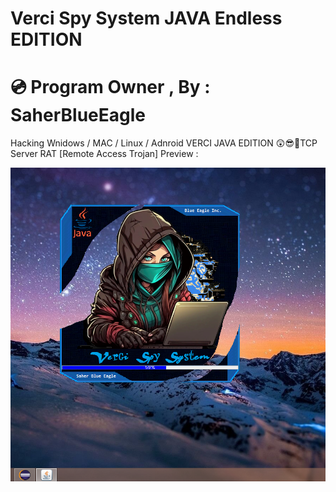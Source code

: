 # Verci Spy System JAVA Endless EDITION
# 💿 Program Owner , By : SaherBlueEagle
Hacking Wnidows / MAC / Linux / Adnroid VERCI JAVA EDITION
😲😎💪TCP Server RAT [Remote Access Trojan] Preview : 
<p align="center">
<img src="https://github.com/SaherBlueEagle/Verci_Spy_System_Endless_JAVA/blob/988fa2b1fcf02ad1fc6d37bd85c328df0837cc02/verci%20java%20edition%20perview.png" > 

</p>
